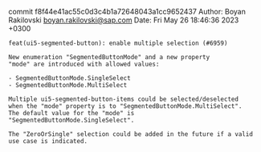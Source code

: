 commit f8f44e41ac55c0d3c4b1a72648043a1cc9652437
Author: Boyan Rakilovski <boyan.rakilovski@sap.com>
Date:   Fri May 26 18:46:36 2023 +0300

    feat(ui5-segmented-button): enable multiple selection (#6959)
    
    New enumeration "SegmentedButtonMode" and a new property
    "mode" are introduced with allowed values:
    
    - SegmentedButtonMode.SingleSelect
    - SegmentedButtonMode.MultiSelect
    
    Multiple ui5-segmented-button-items could be selected/deselected
    when the "mode" property is to "SegmentedButtonMode.MultiSelect".
    The default value for the "mode" is "SegmentedButtonMode.SingleSelect".
    
    The "ZeroOrSingle" selection could be added in the future if a valid use case is indicated.
